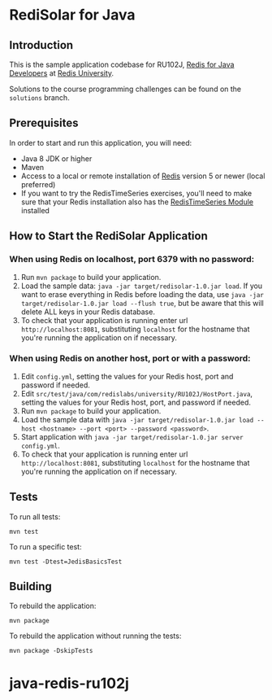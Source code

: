# RediSolar for Java

Introduction
---

This is the sample application codebase for RU102J, [Redis for Java Developers](https://university.redislabs.com/courses/ru102j/) at [Redis University](https://university.redislabs.com).

Solutions to the course programming challenges can be found on the `solutions` branch.

Prerequisites
---

In order to start and run this application, you will need:

* Java 8 JDK or higher
* Maven
* Access to a local or remote installation of [Redis](https://redis.io/download) version 5 or newer (local preferred)
* If you want to try the RedisTimeSeries exercises, you'll need to make sure that your Redis installation also has the [RedisTimeSeries Module](https://oss.redislabs.com/redistimeseries/) installed


How to Start the RediSolar Application
---

### When using Redis on localhost, port 6379 with no password:

1. Run `mvn package` to build your application.
2. Load the sample data: `java -jar target/redisolar-1.0.jar load`.  If you want to erase everything in Redis before loading the data, use `java -jar target/redisolar-1.0.jar load --flush true`, but be aware that this will delete ALL keys in your Redis database.
3. To check that your application is running enter url `http://localhost:8081`, substituting `localhost` for the hostname that you're running the application on if necessary.

### When using Redis on another host, port or with a password:

1. Edit `config.yml`, setting the values for your Redis host, port and password if needed.
2. Edit `src/test/java/com/redislabs/university/RU102J/HostPort.java`, setting the values for your Redis host, port, and password if needed.
3. Run `mvn package` to build your application.
4. Load the sample data with `java -jar target/redisolar-1.0.jar load --host <hostname> --port <port> --password <password>`.
5. Start application with `java -jar target/redisolar-1.0.jar server config.yml`.
6. To check that your application is running enter url `http://localhost:8081`, substituting `localhost` for the hostname that you're running the application on if necessary.

Tests
---

To run all tests:

```
mvn test
```

To run a specific test:

```
mvn test -Dtest=JedisBasicsTest
```

Building
---

To rebuild the application:

```
mvn package
```

To rebuild the application without running the tests:

```
mvn package -DskipTests 
```
# java-redis-ru102j
